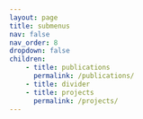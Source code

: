 ```yaml
---
layout: page
title: submenus
nav: false
nav_order: 8
dropdown: false
children: 
    - title: publications
      permalink: /publications/
    - title: divider
    - title: projects
      permalink: /projects/
---
```

